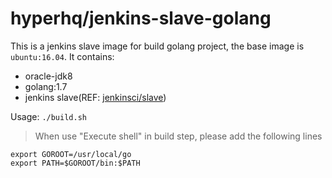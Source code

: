hyperhq/jenkins-slave-golang
============================

This is a jenkins slave image for build golang project, the base image is `ubuntu:16.04`.
It contains:
- oracle-jdk8
- golang:1.7
- jenkins slave(REF: [jenkinsci/slave](https://hub.docker.com/r/jenkinsci/slave/))

Usage: `./build.sh`


>When use "Execute shell" in build step, please add the following lines
```
export GOROOT=/usr/local/go
export PATH=$GOROOT/bin:$PATH
```
